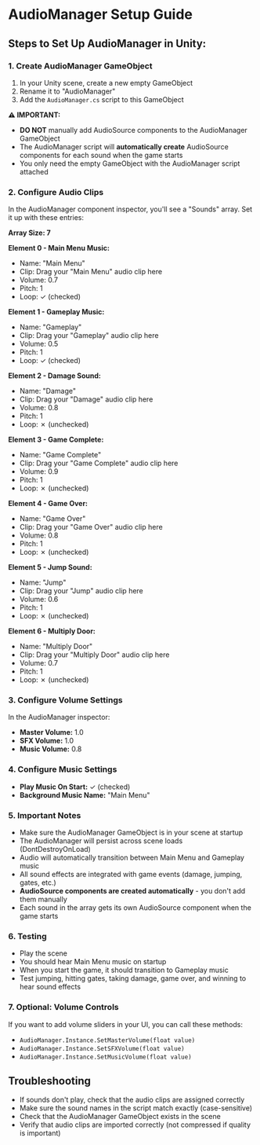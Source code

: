 # AudioManager Setup Guide

## Steps to Set Up AudioManager in Unity:

### 1. Create AudioManager GameObject
1. In your Unity scene, create a new empty GameObject
2. Rename it to "AudioManager"
3. Add the `AudioManager.cs` script to this GameObject

**⚠️ IMPORTANT:** 
- **DO NOT** manually add AudioSource components to the AudioManager GameObject
- The AudioManager script will **automatically create** AudioSource components for each sound when the game starts
- You only need the empty GameObject with the AudioManager script attached

### 2. Configure Audio Clips
In the AudioManager component inspector, you'll see a "Sounds" array. Set it up with these entries:

**Array Size: 7**

**Element 0 - Main Menu Music:**
- Name: "Main Menu"
- Clip: Drag your "Main Menu" audio clip here
- Volume: 0.7
- Pitch: 1
- Loop: ✓ (checked)

**Element 1 - Gameplay Music:**
- Name: "Gameplay" 
- Clip: Drag your "Gameplay" audio clip here
- Volume: 0.5
- Pitch: 1
- Loop: ✓ (checked)

**Element 2 - Damage Sound:**
- Name: "Damage"
- Clip: Drag your "Damage" audio clip here
- Volume: 0.8
- Pitch: 1
- Loop: ✗ (unchecked)

**Element 3 - Game Complete:**
- Name: "Game Complete"
- Clip: Drag your "Game Complete" audio clip here
- Volume: 0.9
- Pitch: 1
- Loop: ✗ (unchecked)

**Element 4 - Game Over:**
- Name: "Game Over"
- Clip: Drag your "Game Over" audio clip here
- Volume: 0.8
- Pitch: 1
- Loop: ✗ (unchecked)

**Element 5 - Jump Sound:**
- Name: "Jump"
- Clip: Drag your "Jump" audio clip here
- Volume: 0.6
- Pitch: 1
- Loop: ✗ (unchecked)

**Element 6 - Multiply Door:**
- Name: "Multiply Door"
- Clip: Drag your "Multiply Door" audio clip here
- Volume: 0.7
- Pitch: 1
- Loop: ✗ (unchecked)

### 3. Configure Volume Settings
In the AudioManager inspector:
- **Master Volume:** 1.0
- **SFX Volume:** 1.0  
- **Music Volume:** 0.8

### 4. Configure Music Settings
- **Play Music On Start:** ✓ (checked)
- **Background Music Name:** "Main Menu"

### 5. Important Notes
- Make sure the AudioManager GameObject is in your scene at startup
- The AudioManager will persist across scene loads (DontDestroyOnLoad)
- Audio will automatically transition between Main Menu and Gameplay music
- All sound effects are integrated with game events (damage, jumping, gates, etc.)
- **AudioSource components are created automatically** - you don't add them manually
- Each sound in the array gets its own AudioSource component when the game starts

### 6. Testing
- Play the scene
- You should hear Main Menu music on startup
- When you start the game, it should transition to Gameplay music
- Test jumping, hitting gates, taking damage, game over, and winning to hear sound effects

### 7. Optional: Volume Controls
If you want to add volume sliders in your UI, you can call these methods:
- `AudioManager.Instance.SetMasterVolume(float value)`
- `AudioManager.Instance.SetSFXVolume(float value)`
- `AudioManager.Instance.SetMusicVolume(float value)`

## Troubleshooting
- If sounds don't play, check that the audio clips are assigned correctly
- Make sure the sound names in the script match exactly (case-sensitive)
- Check that the AudioManager GameObject exists in the scene
- Verify that audio clips are imported correctly (not compressed if quality is important)
